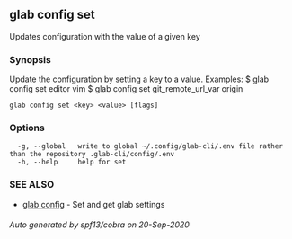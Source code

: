 ## glab config set

Updates configuration with the value of a given key

### Synopsis

Update the configuration by setting a key to a value.
Examples:
  $ glab config set editor vim
  $ glab config set git_remote_url_var origin


```
glab config set <key> <value> [flags]
```

### Options

```
  -g, --global   write to global ~/.config/glab-cli/.env file rather than the repository .glab-cli/config/.env
  -h, --help     help for set
```

### SEE ALSO

* [glab config](glab_config.md)	 - Set and get glab settings

###### Auto generated by spf13/cobra on 20-Sep-2020
